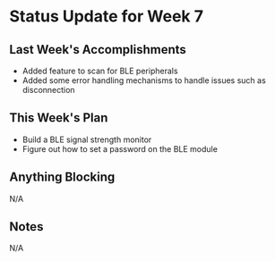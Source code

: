# Status Update for Week 7

## Last Week's Accomplishments
* Added feature to scan for BLE peripherals
* Added some error handling mechanisms to handle issues such as disconnection
    
## This Week's Plan
* Build a BLE signal strength monitor
* Figure out how to set a password on the BLE module

## Anything Blocking
N/A

## Notes
N/A
